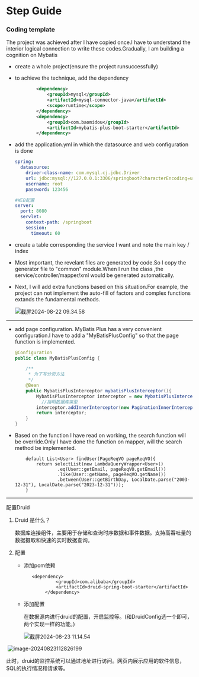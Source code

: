 # Step Guide

### Coding  template 

The project was achieved after I have copied once.I have to understand the interior logical connection to write these codes.Gradually, I am building a cognition on Mybatis

* create a whole project(ensure the project runsuccessfully)

* to achieve the technique, add the dependency

  ```xml
          <dependency>
              <groupId>mysql</groupId>
              <artifactId>mysql-connector-java</artifactId>
              <scope>runtime</scope>
          </dependency>
          <dependency>
              <groupId>com.baomidou</groupId>
              <artifactId>mybatis-plus-boot-starter</artifactId>
          </dependency>
  ```

* add the application.yml in which the datasource and web configuration is done

  ```yaml
  spring:
    datasource:
      driver-class-name: com.mysql.cj.jdbc.Driver
      url: jdbc:mysql://127.0.0.1:3306/springboot?characterEncoding=utf8&useSSL=false&serverTimezone=Asia/Shanghai
      username: root
      password: 123456
  
  #WEB配置
  server:
    port: 8080
    servlet:
      context-path: /springboot
      session:
        timeout: 60
  ```

* create a table corresponding the service I want and note the main key / index

* Most important, the revelant files are generated by code.So I copy the generator file to "common" module.When I run the class ,the service/controller/mapper/xml would be generated automatically.

* Next, I will add extra functions based on this situation.For example, the project can not implement the auto-fill of factors and complex functions extands the fundamental methods.

  ![截屏2024-08-22 09.34.58](https://cdn.jsdelivr.net/gh/stoneBuild29/MyPictures@main/upload/%E6%88%AA%E5%B1%8F2024-08-22%2009.34.58.png)

***

- add page configuration. MyBatis Plus has a very  convenient configuration.I have to add a "MyBatisPlusConfig" so that the page function is implemented.

  ```java
  @Configuration
  public class MyBatisPlusConfig {
  
      /**
       * 为了写分页方法
       */
      @Bean
      public MybatisPlusInterceptor mybatisPlusInterceptor(){
          MybatisPlusInterceptor interceptor = new MybatisPlusInterceptor();
        	//指明数据库类型
          interceptor.addInnerInterceptor(new PaginationInnerInterceptor(DbType.MYSQL));
          return interceptor;
      }
  }
  ```

- Based on the function I have read on working, the search function will be override.Only I have done the function on mapper, will the search method be implemented.

  ```
      default List<User> findUser(PageReqVO pageReqVO){
          return selectList(new LambdaQueryWrapper<User>()
                  .eq(User::getEmail, pageReqVO.getEmail())
                  .like(User::getName, pageReqVO.getName())
                  .between(User::getBirthDay, LocalDate.parse("2003-12-31"), LocalDate.parse("2023-12-31")));
      }
  ```

---

配置Druid

1. Druid 是什么？

   数据库连接组件，主要用于存储和查询时序数据和事件数据。支持高吞吐量的数据摄取和快速的实时数据查询。

2. 配置

   - 添加pom依赖

     ```
        <dependency>
                 <groupId>com.alibaba</groupId>
                 <artifactId>druid-spring-boot-starter</artifactId>
             </dependency>
     ```

   - 添加配置

     在数据源内进行druid的配置，开启监控等。(和DruidConfig选一个即可，两个实现一样的功能。)

     ![截屏2024-08-23 11.14.54](https://cdn.jsdelivr.net/gh/stoneBuild29/MyPictures@main/upload/%E6%88%AA%E5%B1%8F2024-08-23%2011.14.54.png)

​		![image-20240823112826199](https://cdn.jsdelivr.net/gh/stoneBuild29/MyPictures@main/upload/image-20240823112826199.png)

此时，druid的监控系统可以通过地址进行访问。网页内展示应用的软件信息，SQL的执行情况和请求等。
